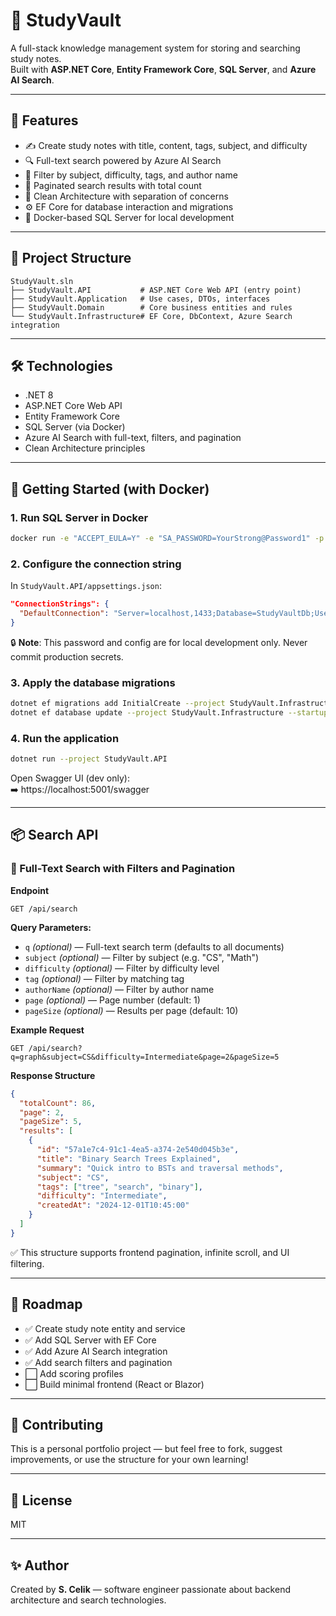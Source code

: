 # 📘 StudyVault

A full-stack knowledge management system for storing and searching study notes.  
Built with **ASP.NET Core**, **Entity Framework Core**, **SQL Server**, and **Azure AI Search**.

---

## 🚀 Features

- ✍️ Create study notes with title, content, tags, subject, and difficulty
- 🔍 Full-text search powered by Azure AI Search
- 📂 Filter by subject, difficulty, tags, and author name
- 📄 Paginated search results with total count
- 🧠 Clean Architecture with separation of concerns
- ⚙️ EF Core for database interaction and migrations
- 🐳 Docker-based SQL Server for local development

---

## 📁 Project Structure

```
StudyVault.sln
├── StudyVault.API           # ASP.NET Core Web API (entry point)
├── StudyVault.Application   # Use cases, DTOs, interfaces
├── StudyVault.Domain        # Core business entities and rules
└── StudyVault.Infrastructure# EF Core, DbContext, Azure Search integration
```

---

## 🛠️ Technologies

- .NET 8
- ASP.NET Core Web API
- Entity Framework Core
- SQL Server (via Docker)
- Azure AI Search with full-text, filters, and pagination
- Clean Architecture principles

---

## 🐳 Getting Started (with Docker)

### 1. Run SQL Server in Docker

```bash
docker run -e "ACCEPT_EULA=Y" -e "SA_PASSWORD=YourStrong@Password1" -p 1433:1433 --name studyvault-sql -d mcr.microsoft.com/mssql/server:2022-latest
```

### 2. Configure the connection string

In `StudyVault.API/appsettings.json`:

```json
"ConnectionStrings": {
  "DefaultConnection": "Server=localhost,1433;Database=StudyVaultDb;User Id=sa;Password=YourStrong@Password1;TrustServerCertificate=True;"
}
```

🔒 **Note**: This password and config are for local development only. Never commit production secrets.

### 3. Apply the database migrations

```bash
dotnet ef migrations add InitialCreate --project StudyVault.Infrastructure --startup-project StudyVault.API
dotnet ef database update --project StudyVault.Infrastructure --startup-project StudyVault.API
```

### 4. Run the application

```bash
dotnet run --project StudyVault.API
```

Open Swagger UI (dev only):  
➡️ https://localhost:5001/swagger

---

## 📦 Search API

### 🔎 Full-Text Search with Filters and Pagination

**Endpoint**  
```
GET /api/search
```

**Query Parameters:**

- `q` *(optional)* — Full-text search term (defaults to all documents)
- `subject` *(optional)* — Filter by subject (e.g. "CS", "Math")
- `difficulty` *(optional)* — Filter by difficulty level
- `tag` *(optional)* — Filter by matching tag
- `authorName` *(optional)* — Filter by author name
- `page` *(optional)* — Page number (default: 1)
- `pageSize` *(optional)* — Results per page (default: 10)

**Example Request**

```
GET /api/search?q=graph&subject=CS&difficulty=Intermediate&page=2&pageSize=5
```

**Response Structure**

```json
{
  "totalCount": 86,
  "page": 2,
  "pageSize": 5,
  "results": [
    {
      "id": "57a1e7c4-91c1-4ea5-a374-2e540d045b3e",
      "title": "Binary Search Trees Explained",
      "summary": "Quick intro to BSTs and traversal methods",
      "subject": "CS",
      "tags": ["tree", "search", "binary"],
      "difficulty": "Intermediate",
      "createdAt": "2024-12-01T10:45:00"
    }
  ]
}
```

✅ This structure supports frontend pagination, infinite scroll, and UI filtering.

---

## 📌 Roadmap

- ✅ Create study note entity and service  
- ✅ Add SQL Server with EF Core  
- ✅ Add Azure AI Search integration  
- ✅ Add search filters and pagination  
- ⬜ Add scoring profiles  
- ⬜ Build minimal frontend (React or Blazor)

---

## 🤝 Contributing

This is a personal portfolio project — but feel free to fork, suggest improvements, or use the structure for your own learning!

---

## 📄 License

MIT

---

## ✨ Author

Created by **S. Celik** — software engineer passionate about backend architecture and search technologies.
